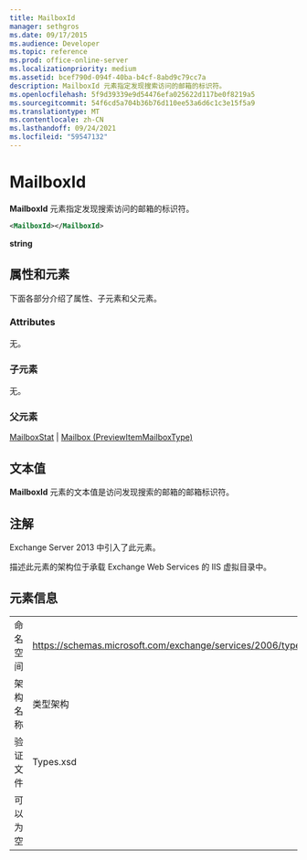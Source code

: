 ```yaml
---
title: MailboxId
manager: sethgros
ms.date: 09/17/2015
ms.audience: Developer
ms.topic: reference
ms.prod: office-online-server
ms.localizationpriority: medium
ms.assetid: bcef790d-094f-40ba-b4cf-8abd9c79cc7a
description: MailboxId 元素指定发现搜索访问的邮箱的标识符。
ms.openlocfilehash: 5f9d39339e9d54476efa025622d117be0f8219a5
ms.sourcegitcommit: 54f6cd5a704b36b76d110ee53a6d6c1c3e15f5a9
ms.translationtype: MT
ms.contentlocale: zh-CN
ms.lasthandoff: 09/24/2021
ms.locfileid: "59547132"
---
```

# <a name="mailboxid"></a>MailboxId

**MailboxId** 元素指定发现搜索访问的邮箱的标识符。 
  
```XML
<MailboxId></MailboxId>
```

**string**

## <a name="attributes-and-elements"></a>属性和元素

下面各部分介绍了属性、子元素和父元素。
  
### <a name="attributes"></a>Attributes

无。
  
### <a name="child-elements"></a>子元素

无。
  
### <a name="parent-elements"></a>父元素

[MailboxStat](mailboxstat.md)  | [Mailbox (PreviewItemMailboxType) ](mailbox-previewitemmailboxtype.md)
  
## <a name="text-value"></a>文本值

**MailboxId** 元素的文本值是访问发现搜索的邮箱的邮箱标识符。 
  
## <a name="remarks"></a>注解

Exchange Server 2013 中引入了此元素。
  
描述此元素的架构位于承载 Exchange Web Services 的 IIS 虚拟目录中。
  
## <a name="element-information"></a>元素信息

|||
|:-----|:-----|
|命名空间  <br/> |https://schemas.microsoft.com/exchange/services/2006/types  <br/> |
|架构名称  <br/> |类型架构  <br/> |
|验证文件  <br/> |Types.xsd  <br/> |
|可以为空  <br/> ||
   

